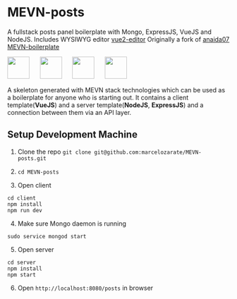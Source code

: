 # MEVN-posts
A fullstack posts panel boilerplate with Mongo, ExpressJS, VueJS and NodeJS.
Includes WYSIWYG editor [vue2-editor](https://www.npmjs.com/package/vue2-editor)
Originally a fork of [anaida07 MEVN-boilerplate](https://github.com/anaida07/MEVN-boilerplate)

<img src="https://encrypted-tbn0.gstatic.com/images?q=tbn:ANd9GcSOOiKh1Xk5RDZFKPkVXYfi8U-t2cuotiAOR7G_7w_HWXfV02TMnd9wnVM" height="50" /> &nbsp;&nbsp;&nbsp;&nbsp;&nbsp;<img src="https://i.cloudup.com/zfY6lL7eFa-3000x3000.png" height="50" /> &nbsp;&nbsp;&nbsp;&nbsp;&nbsp;<img src="https://vuejs.org/images/logo.png" height="50" />  &nbsp;&nbsp;&nbsp;&nbsp;&nbsp;<img src="https://upload.wikimedia.org/wikipedia/commons/7/7e/Node.js_logo_2015.svg" height="50" /> 

A skeleton generated with MEVN stack technologies which can be used as a boilerplate for anyone who is starting out. It contains a client template(**VueJS**) and a server template(**NodeJS**, **ExpressJS**) and a connection between them via an API layer.


## Setup Development Machine
1. Clone the repo `git clone git@github.com:marcelozarate/MEVN-posts.git`

2. `cd MEVN-posts`

3. Open client
```
cd client
npm install
npm run dev
```

4. Make sure Mongo daemon is running
```
sudo service mongod start
```

5. Open server
```
cd server
npm install
npm start
```

6. Open `http://localhost:8080/posts` in browser
